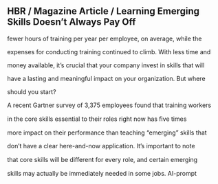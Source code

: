 ## HBR / Magazine Article / Learning Emerging Skills Doesn’t Always Pay Off

fewer hours of training per year per employee, on average, while the

expenses for conducting training continued to climb. With less time and

money available, it’s crucial that your company invest in skills that will

have a lasting and meaningful impact on your organization. But where

should you start?

A recent Gartner survey of 3,375 employees found that training workers

in the core skills essential to their roles right now has ﬁve times

more impact on their performance than teaching “emerging” skills that

don’t have a clear here-and-now application. It’s important to note

that core skills will be diﬀerent for every role, and certain emerging

skills may actually be immediately needed in some jobs. AI-prompt